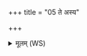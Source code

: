 +++
title = "05 ते अस्य"

+++
<details><summary>मूलम् (WS)</summary>

ते अस्य वृषणो दिव्या नु योना ।  
उषासानक्तेमं यज्ञमवतामध्वरं नः ॥ ६ ॥
</details>